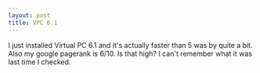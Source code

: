 ```yaml
---
layout: post
title: VPC 6.1
---
```



I just installed Virtual PC 6.1 and it's actually faster than 5 was by quite a bit. Also my google pagerank is 6/10. Is that high? I can't remember what it was last time I checked.
